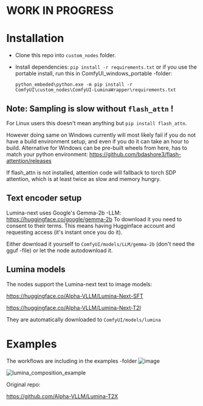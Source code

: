 # WORK IN PROGRESS

# Installation
- Clone this repo into `custom_nodes` folder.
- Install dependencies: `pip install -r requirements.txt`
   or if you use the portable install, run this in ComfyUI_windows_portable -folder:

  `python_embeded\python.exe -m pip install -r ComfyUI\custom_nodes\ComfyUI-LuminaWrapper\requirements.txt`
  
## Note: Sampling is slow without `flash_attn` !

For Linux users this doesn't mean anything but `pip install flash_attn`. 

However doing same on Windows currently will most likely fail if you do not have a build environment setup, and even if you do it can take an hour to build.
Alternative for Windows can be pre-built wheels from here, has to match your python environment:
https://github.com/bdashore3/flash-attention/releases

If flash_attn is not installed, attention code will fallback to torch SDP attention, which is at least twice as slow and memory hungry.

## Text encoder setup

Lumina-next uses Google's Gemma-2b -LLM: https://huggingface.co/google/gemma-2b
To download it you need to consent to their terms. This means having Hugginface account and requesting access (it's instant once you do it).

Either download it yourself to `ComfyUI/models/LLM/gemma-2b` (don't need the gguf -file) or let the node autodownload it.

## Lumina models

The nodes support the Lumina-next text to image models:

https://huggingface.co/Alpha-VLLM/Lumina-Next-SFT

https://huggingface.co/Alpha-VLLM/Lumina-Next-T2I

They are automatically downloaded to `ComfyUI/models/lumina`

# Examples
The workflows are including in the examples -folder
![image](https://github.com/kijai/ComfyUI-LuminaWrapper/assets/40791699/d1efae46-590a-441e-ad42-9590062b3837)

![lumina_composition_example](https://github.com/kijai/ComfyUI-LuminaWrapper/assets/40791699/99603330-903a-444f-a23f-3ac0f332e73e)

Original repo:

https://github.com/Alpha-VLLM/Lumina-T2X
